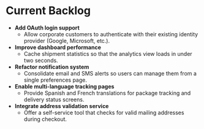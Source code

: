 # Current Backlog

- **Add OAuth login support**
  - Allow corporate customers to authenticate with their existing identity
    provider (Google, Microsoft, etc.).
- **Improve dashboard performance**
  - Cache shipment statistics so that the analytics view loads in under two
    seconds.
- **Refactor notification system**
  - Consolidate email and SMS alerts so users can manage them from a single
    preferences page.
- **Enable multi-language tracking pages**
  - Provide Spanish and French translations for package tracking and delivery
    status screens.
- **Integrate address validation service**
  - Offer a self-service tool that checks for valid mailing addresses during
    checkout.
